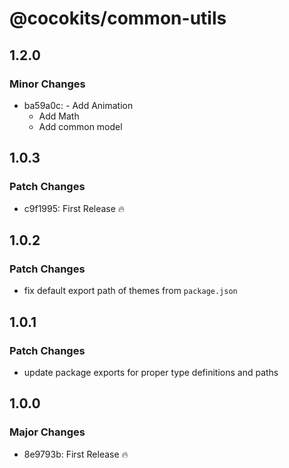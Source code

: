 # @cocokits/common-utils

## 1.2.0

### Minor Changes

- ba59a0c: - Add Animation
  - Add Math
  - Add common model

## 1.0.3

### Patch Changes

- c9f1995: First Release 🔥

## 1.0.2

### Patch Changes

- fix default export path of themes from `package.json`

## 1.0.1

### Patch Changes

- update package exports for proper type definitions and paths

## 1.0.0

### Major Changes

- 8e9793b: First Release 🔥
